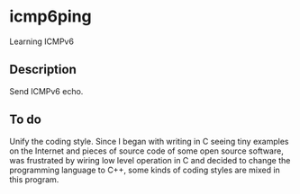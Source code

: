 # icmp6ping
Learning ICMPv6

## Description
Send ICMPv6 echo.

## To do
Unify the coding style. Since I began with writing in C seeing tiny examples on the Internet and pieces of source code of some open source software, was frustrated by wiring low level operation in C and decided to change the programming language to C++, some kinds of coding styles are mixed in this program.
